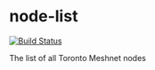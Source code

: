 # node-list

[![Build Status](https://travis-ci.org/tomeshnet/node-list.svg?branch=master)](https://travis-ci.org/tomeshnet/node-list)

The list of all Toronto Meshnet nodes
